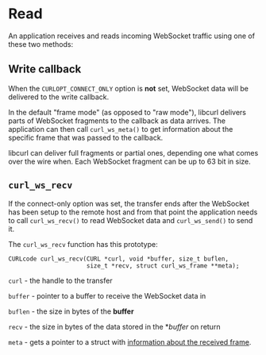 # Read

An application receives and reads incoming WebSocket traffic using one of
these two methods:

## Write callback

When the `CURLOPT_CONNECT_ONLY` option is **not** set, WebSocket data will be
delivered to the write callback.

In the default "frame mode" (as opposed to "raw mode"), libcurl delivers parts
of WebSocket fragments to the callback as data arrives. The application can
then call `curl_ws_meta()` to get information about the specific frame that
was passed to the callback.

libcurl can deliver full fragments or partial ones, depending one what comes
over the wire when. Each WebSocket fragment can be up to 63 bit in size.

## `curl_ws_recv`

If the connect-only option was set, the transfer ends after the WebSocket has
been setup to the remote host and from that point the application needs to
call `curl_ws_recv()` to read WebSocket data and `curl_ws_send()` to send it.

The `curl_ws_recv` function has this prototype:

    CURLcode curl_ws_recv(CURL *curl, void *buffer, size_t buflen,
                          size_t *recv, struct curl_ws_frame **meta);

`curl` - the handle to the transfer
 
`buffer` - pointer to a buffer to receive the WebSocket data in

`buflen` - the size in bytes of the **buffer**

`recv` - the size in bytes of the data stored in the **buffer* on return

`meta` - gets a pointer to a struct with [information about the received
frame](meta.md).
